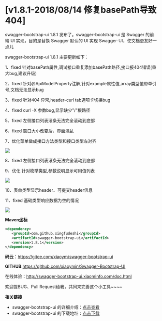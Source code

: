 # [v1.8.1-2018/08/14 修复basePath导致404]

swagger-bootstrap-ui 1.8.1 发布了。swagger-bootstrap-ui 是 Swagger 的前端 UI 实现，目的是替换 Swagger 默认的 UI 实现 Swagger-UI，使文档更友好一点儿 

swagger-bootstrap-ui 1.8.1 主要更新如下：

1、fixed 针对basePath属性,调试接口重复添加basePath路径,接口报404错误(重大bug,建议升级)

2、fixed 针对@ApiModelProperty注解,针对example属性值,array类型值带单引号,文档无法显示bug

3、fixed 针对404 异常,header-curl tab选项卡切换bug

4、fixed curl -X 参数bug,显示缺少"/"根路径

5、fixed 左侧接口列表滚条无法完全滚动到底部

6、fixed 窗口大小改变后，界面混乱

7、优化菜单做成接口方法类型和接口类型左对齐

![](/knife4j/images/blog/swagger-bootstrap-ui-1.8.1-issue/left.png)

8、fixed 左侧接口列表滚条无法完全滚动到底部 

9、优化 针对枚举类型,参数说明显示可用值列表

![](/knife4j/images/blog/swagger-bootstrap-ui-1.8.1-issue/enum.png)

10、表单类型显示header、可提交header信息

11、fixed 基础类型响应数据为空的情况

![](/knife4j/images/blog/swagger-bootstrap-ui-1.8.1-issue/basic.png)



**Maven坐标**

```xml
<dependency>
   <groupId>com.github.xingfudeshi</groupId>
   <artifactId>swagger-bootstrap-ui</artifactId>
   <version>1.8.1</version>
</dependency>
```
**码云**：https://gitee.com/xiaoym/swagger-bootstrap-ui

**GITHUB**:https://github.com/xiaoymin/Swagger-Bootstrap-UI

在线体验：<http://swagger-bootstrap-ui.xiaominfo.com/doc.html> 

欢迎提BUG、Pull Request给我，共同来完善这个小工具~~~~

**相关链接**

- swagger-bootstrap-ui 的详细介绍：[点击查看](https://www.oschina.net/p/swagger-bootstrap-ui)
- swagger-bootstrap-ui 的下载地址：[点击下载](https://git.oschina.net/xiaoym/swagger-bootstrap-ui/releases)
 
 
